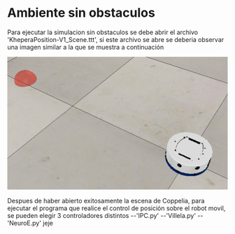 # Ambiente sin obstaculos

Para ejecutar la simulacion sin obstaculos se debe abrir el archivo 'KheperaPosition-V1_Scene.ttt', si este archivo se abre se deberia observar una imagen similar a la que se muestra a continuación

![](ejemplo.jpg)

Despues de haber abierto exitosamente la escena de Coppelia, para ejecutar el programa que realice el control de posición sobre el robot movil, se pueden elegir 3 controladores distintos
--'IPC.py'
--'Villela.py'
--'NeuroE.py'
jeje

